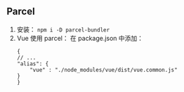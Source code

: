 ## Parcel

1. 安装： ` npm i -D parcel-bundler `
2. Vue 使用 parcel： 在 package.json 中添加：
    ```
    {
    // ...
    "alias": {
        "vue" : "./node_modules/vue/dist/vue.common.js"
    }
    }
    ```